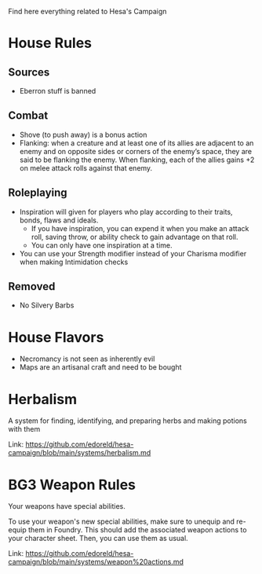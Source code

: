 Find here everything related to Hesa's Campaign

# House Rules

## Sources
 - Eberron stuff is banned

## Combat
 - Shove (to push away) is a bonus action
 - Flanking: when a creature and at least one of its allies are adjacent to an enemy and on opposite sides or corners of the enemy’s space, they are said to be flanking the enemy. When flanking, each of the allies gains +2 on melee attack rolls against that enemy. 

 ## Roleplaying
 - Inspiration will given for players who play according to their traits, bonds, flaws and ideals. 
    * If you have inspiration, you can expend it when you make an attack roll, saving throw, or ability check to gain advantage on that roll.
    * You can only have one inspiration at a time. 
 - You can use your Strength modifier instead of your Charisma modifier when making Intimidation checks

## Removed
  - No Silvery Barbs

# House Flavors
 - Necromancy is not seen as inherently evil
 - Maps are an artisanal craft and need to be bought

 # Herbalism

 A system for finding, identifying, and preparing herbs and making potions with them

 Link: https://github.com/edoreld/hesa-campaign/blob/main/systems/herbalism.md

 # BG3 Weapon Rules 

 Your weapons have special abilities. 
 
 To use your weapon's new special abilities, make sure to unequip and re-equip them in Foundry. This should add the associated weapon actions to your character sheet. Then, you can use them as usual.

 Link: https://github.com/edoreld/hesa-campaign/blob/main/systems/weapon%20actions.md
